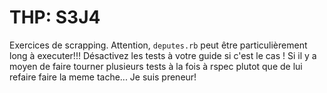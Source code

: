 # THP: S3J4


Exercices de scrapping. Attention, `deputes.rb` peut être particulièrement long
à executer!!! Désactivez les tests à votre guide si c'est le cas ! Si il y a
moyen de faire tourner plusieurs tests à la fois à rspec plutot que de lui
refaire faire la meme tache... Je suis preneur!

